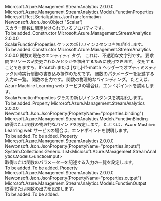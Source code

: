 <Type Name="ScalarFunctionProperties" FullName="Microsoft.Azure.Management.StreamAnalytics.Models.ScalarFunctionProperties">
  <TypeSignature Language="C#" Value="public class ScalarFunctionProperties : Microsoft.Azure.Management.StreamAnalytics.Models.FunctionProperties" />
  <TypeSignature Language="ILAsm" Value=".class public auto ansi beforefieldinit ScalarFunctionProperties extends Microsoft.Azure.Management.StreamAnalytics.Models.FunctionProperties" />
  <TypeSignature Language="DocId" Value="T:Microsoft.Azure.Management.StreamAnalytics.Models.ScalarFunctionProperties" />
  <TypeSignature Language="VB.NET" Value="Public Class ScalarFunctionProperties&#xA;Inherits FunctionProperties" />
  <TypeSignature Language="F#" Value="type ScalarFunctionProperties = class&#xA;    inherit FunctionProperties" />
  <AssemblyInfo>
    <AssemblyName>Microsoft.Azure.Management.StreamAnalytics</AssemblyName>
    <AssemblyVersion>2.0.0.0</AssemblyVersion>
  </AssemblyInfo>
  <Base>
    <BaseTypeName>Microsoft.Azure.Management.StreamAnalytics.Models.FunctionProperties</BaseTypeName>
  </Base>
  <Interfaces />
  <Attributes>
    <Attribute>
      <AttributeName>Microsoft.Rest.Serialization.JsonTransformation</AttributeName>
    </Attribute>
    <Attribute>
      <AttributeName>Newtonsoft.Json.JsonObject("Scalar")</AttributeName>
    </Attribute>
  </Attributes>
  <Docs>
    <summary>
            スカラー関数に関連付けられているプロパティです。
            </summary>
    <remarks>To be added.</remarks>
  </Docs>
  <Members>
    <Member MemberName=".ctor">
      <MemberSignature Language="C#" Value="public ScalarFunctionProperties ();" />
      <MemberSignature Language="ILAsm" Value=".method public hidebysig specialname rtspecialname instance void .ctor() cil managed" />
      <MemberSignature Language="DocId" Value="M:Microsoft.Azure.Management.StreamAnalytics.Models.ScalarFunctionProperties.#ctor" />
      <MemberSignature Language="VB.NET" Value="Public Sub New ()" />
      <MemberType>Constructor</MemberType>
      <AssemblyInfo>
        <AssemblyName>Microsoft.Azure.Management.StreamAnalytics</AssemblyName>
        <AssemblyVersion>2.0.0.0</AssemblyVersion>
      </AssemblyInfo>
      <Parameters />
      <Docs>
        <summary>
            ScalarFunctionProperties クラスの新しいインスタンスを初期化します。
            </summary>
        <remarks>To be added.</remarks>
      </Docs>
    </Member>
    <Member MemberName=".ctor">
      <MemberSignature Language="C#" Value="public ScalarFunctionProperties (string etag = null, System.Collections.Generic.IList&lt;Microsoft.Azure.Management.StreamAnalytics.Models.FunctionInput&gt; inputs = null, Microsoft.Azure.Management.StreamAnalytics.Models.FunctionOutput output = null, Microsoft.Azure.Management.StreamAnalytics.Models.FunctionBinding binding = null);" />
      <MemberSignature Language="ILAsm" Value=".method public hidebysig specialname rtspecialname instance void .ctor(string etag, class System.Collections.Generic.IList`1&lt;class Microsoft.Azure.Management.StreamAnalytics.Models.FunctionInput&gt; inputs, class Microsoft.Azure.Management.StreamAnalytics.Models.FunctionOutput output, class Microsoft.Azure.Management.StreamAnalytics.Models.FunctionBinding binding) cil managed" />
      <MemberSignature Language="DocId" Value="M:Microsoft.Azure.Management.StreamAnalytics.Models.ScalarFunctionProperties.#ctor(System.String,System.Collections.Generic.IList{Microsoft.Azure.Management.StreamAnalytics.Models.FunctionInput},Microsoft.Azure.Management.StreamAnalytics.Models.FunctionOutput,Microsoft.Azure.Management.StreamAnalytics.Models.FunctionBinding)" />
      <MemberSignature Language="VB.NET" Value="Public Sub New (Optional etag As String = null, Optional inputs As IList(Of FunctionInput) = null, Optional output As FunctionOutput = null, Optional binding As FunctionBinding = null)" />
      <MemberSignature Language="F#" Value="new Microsoft.Azure.Management.StreamAnalytics.Models.ScalarFunctionProperties : string * System.Collections.Generic.IList&lt;Microsoft.Azure.Management.StreamAnalytics.Models.FunctionInput&gt; * Microsoft.Azure.Management.StreamAnalytics.Models.FunctionOutput * Microsoft.Azure.Management.StreamAnalytics.Models.FunctionBinding -&gt; Microsoft.Azure.Management.StreamAnalytics.Models.ScalarFunctionProperties" Usage="new Microsoft.Azure.Management.StreamAnalytics.Models.ScalarFunctionProperties (etag, inputs, output, binding)" />
      <MemberType>Constructor</MemberType>
      <AssemblyInfo>
        <AssemblyName>Microsoft.Azure.Management.StreamAnalytics</AssemblyName>
        <AssemblyVersion>2.0.0.0</AssemblyVersion>
      </AssemblyInfo>
      <Parameters>
        <Parameter Name="etag" Type="System.String" />
        <Parameter Name="inputs" Type="System.Collections.Generic.IList&lt;Microsoft.Azure.Management.StreamAnalytics.Models.FunctionInput&gt;" />
        <Parameter Name="output" Type="Microsoft.Azure.Management.StreamAnalytics.Models.FunctionOutput" />
        <Parameter Name="binding" Type="Microsoft.Azure.Management.StreamAnalytics.Models.FunctionBinding" />
      </Parameters>
      <Docs>
        <param name="etag">関数の現在のエンティティ タグ。 これは、不透明な文字列です。 要求間でリソースが変更されたかどうかを検出するために使用できます。 使用することできますも、If-match または [なし]-If-match ヘッダーでオプティミスティック同時実行制御の書き込み操作のためです。</param>
        <param name="inputs">関数のパラメーターを記述する入力の一覧。</param>
        <param name="output">関数の出力です。</param>
        <param name="binding">関数の物理的なバインディング。 たとえば、Azure Machine Learning web サービスの場合は、エンドポイントを説明します。</param>
        <summary>
            ScalarFunctionProperties クラスの新しいインスタンスを初期化します。
            </summary>
        <remarks>To be added.</remarks>
      </Docs>
    </Member>
    <Member MemberName="Binding">
      <MemberSignature Language="C#" Value="public Microsoft.Azure.Management.StreamAnalytics.Models.FunctionBinding Binding { get; set; }" />
      <MemberSignature Language="ILAsm" Value=".property instance class Microsoft.Azure.Management.StreamAnalytics.Models.FunctionBinding Binding" />
      <MemberSignature Language="DocId" Value="P:Microsoft.Azure.Management.StreamAnalytics.Models.ScalarFunctionProperties.Binding" />
      <MemberSignature Language="VB.NET" Value="Public Property Binding As FunctionBinding" />
      <MemberSignature Language="F#" Value="member this.Binding : Microsoft.Azure.Management.StreamAnalytics.Models.FunctionBinding with get, set" Usage="Microsoft.Azure.Management.StreamAnalytics.Models.ScalarFunctionProperties.Binding" />
      <MemberType>Property</MemberType>
      <AssemblyInfo>
        <AssemblyName>Microsoft.Azure.Management.StreamAnalytics</AssemblyName>
        <AssemblyVersion>2.0.0.0</AssemblyVersion>
      </AssemblyInfo>
      <Attributes>
        <Attribute>
          <AttributeName>Newtonsoft.Json.JsonProperty(PropertyName="properties.binding")</AttributeName>
        </Attribute>
      </Attributes>
      <ReturnValue>
        <ReturnType>Microsoft.Azure.Management.StreamAnalytics.Models.FunctionBinding</ReturnType>
      </ReturnValue>
      <Docs>
        <summary>
            取得または関数の物理的なバインドを設定します。 たとえば、Azure Machine Learning web サービスの場合は、エンドポイントを説明します。
            </summary>
        <value>To be added.</value>
        <remarks>To be added.</remarks>
      </Docs>
    </Member>
    <Member MemberName="Inputs">
      <MemberSignature Language="C#" Value="public System.Collections.Generic.IList&lt;Microsoft.Azure.Management.StreamAnalytics.Models.FunctionInput&gt; Inputs { get; set; }" />
      <MemberSignature Language="ILAsm" Value=".property instance class System.Collections.Generic.IList`1&lt;class Microsoft.Azure.Management.StreamAnalytics.Models.FunctionInput&gt; Inputs" />
      <MemberSignature Language="DocId" Value="P:Microsoft.Azure.Management.StreamAnalytics.Models.ScalarFunctionProperties.Inputs" />
      <MemberSignature Language="VB.NET" Value="Public Property Inputs As IList(Of FunctionInput)" />
      <MemberSignature Language="F#" Value="member this.Inputs : System.Collections.Generic.IList&lt;Microsoft.Azure.Management.StreamAnalytics.Models.FunctionInput&gt; with get, set" Usage="Microsoft.Azure.Management.StreamAnalytics.Models.ScalarFunctionProperties.Inputs" />
      <MemberType>Property</MemberType>
      <AssemblyInfo>
        <AssemblyName>Microsoft.Azure.Management.StreamAnalytics</AssemblyName>
        <AssemblyVersion>2.0.0.0</AssemblyVersion>
      </AssemblyInfo>
      <Attributes>
        <Attribute>
          <AttributeName>Newtonsoft.Json.JsonProperty(PropertyName="properties.inputs")</AttributeName>
        </Attribute>
      </Attributes>
      <ReturnValue>
        <ReturnType>System.Collections.Generic.IList&lt;Microsoft.Azure.Management.StreamAnalytics.Models.FunctionInput&gt;</ReturnType>
      </ReturnValue>
      <Docs>
        <summary>
            取得または関数のパラメーターを記述する入力の一覧を設定します。
            </summary>
        <value>To be added.</value>
        <remarks>To be added.</remarks>
      </Docs>
    </Member>
    <Member MemberName="Output">
      <MemberSignature Language="C#" Value="public Microsoft.Azure.Management.StreamAnalytics.Models.FunctionOutput Output { get; set; }" />
      <MemberSignature Language="ILAsm" Value=".property instance class Microsoft.Azure.Management.StreamAnalytics.Models.FunctionOutput Output" />
      <MemberSignature Language="DocId" Value="P:Microsoft.Azure.Management.StreamAnalytics.Models.ScalarFunctionProperties.Output" />
      <MemberSignature Language="VB.NET" Value="Public Property Output As FunctionOutput" />
      <MemberSignature Language="F#" Value="member this.Output : Microsoft.Azure.Management.StreamAnalytics.Models.FunctionOutput with get, set" Usage="Microsoft.Azure.Management.StreamAnalytics.Models.ScalarFunctionProperties.Output" />
      <MemberType>Property</MemberType>
      <AssemblyInfo>
        <AssemblyName>Microsoft.Azure.Management.StreamAnalytics</AssemblyName>
        <AssemblyVersion>2.0.0.0</AssemblyVersion>
      </AssemblyInfo>
      <Attributes>
        <Attribute>
          <AttributeName>Newtonsoft.Json.JsonProperty(PropertyName="properties.output")</AttributeName>
        </Attribute>
      </Attributes>
      <ReturnValue>
        <ReturnType>Microsoft.Azure.Management.StreamAnalytics.Models.FunctionOutput</ReturnType>
      </ReturnValue>
      <Docs>
        <summary>
            取得または関数の出力を設定します。
            </summary>
        <value>To be added.</value>
        <remarks>To be added.</remarks>
      </Docs>
    </Member>
  </Members>
</Type>
